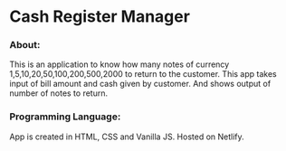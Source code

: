 # Cash Register Manager

### About:

This is an application to know how many notes of currency 1,5,10,20,50,100,200,500,2000 to return to the customer.
This app takes input of bill amount and cash given by customer. And shows output of number of notes to return.

### Programming Language:

App is created in HTML, CSS and Vanilla JS. Hosted on Netlify.
